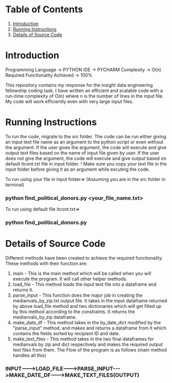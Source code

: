 # Table of Contents
1. [Introduction](README.md#introduction)
2. [Running Instructions](README.md#running-instructions)
3. [Details of Source Code](README.md#details-of-source-code)

# Introduction
Programming Language -> PYTHON
IDE -> PYCHARM
Complexity -> O(n)
Required Functionality Achieved -> 100%

This repository contains my response for the insight data engineering fellowship coding task. I have written an efficient and scalable code with a run-time complexity of O(n) where n is the number of lines in the input file. My code will work efficiently even with very large input files.

# Running Instructions
To run the code, migrate to the src folder. The code can be run either giving an input text file name as an argument to the python script or even without the argument.
If the user gives the argument, the code will execute and give output text files based on the name of input file given by user.
If the user does not give the argument, the code will execute and give output based on default itcont.txt file in input folder.
! Make sure you copy your text file in the input folder before giving it as an argument while excuting the code.

To run using your file in input folder=>
(Assuming you are in the src folder in terminal)
### python find_political_donors.py <your_file_name.txt>

To run using default file itcont.txt=>
### python find_political_donors.py

# Details of Source Code

Different methods have been created to achieve the required functionality. These methods with their function are:
1. main - This is the main method which will be called when you will execute the program. It will call other helper methods.
2. load_file - This method loads the input text file into a dataframe and returns it.
3. parse_input - This function does the major job in creating the medianvals_by_zip.txt output file. It takes in the input dataframe returned by above load_file method and two dictionaries which will get filled up by this method according to the constraints. It returns the medianvals_by_zip dataframe.
4. make_date_df - This method takes in the by_date_dict modified by the "parse_input" method, and makes and returns a dataframe from it which contains the fields sorted by recipient ID and date.
5. make_text_files - This method takes in the two final dataframes for medianvals by zip and dict respectively and makes the required output text files from them.
The Flow of the program is as follows (main method handles all this)
###                        INPUT--->LOAD_FILE--->PARSE_INPUT--->MAKE_DATE_DF--->MAKE_TEXT_FILES(OUTPUT)

